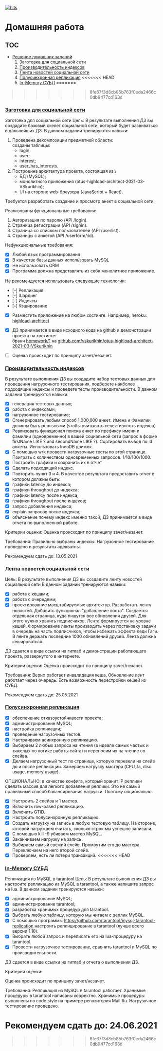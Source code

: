 [![hits](https://hits.deltapapa.io/github/vskurikhin/otus-highload-architect-2021-03-VSkurikhin.svg)](https://hits.deltapapa.io)

# Домашняя работа

## TOC

- [Решение домашних заданий](solutions_of_homework.md)
  1. [Заготовка для социальной сети](solutions_of_homework.md#заготовка-для-социальной-сети)
  2. [Производительность индексов](solutions_of_homework.md#производительность-индексов)
  3. [Лента новостей социальной сети](solutions_of_homework.md#лента-новостей-социальной-сети)
  4. [Полусинхронная репликация](solutions_of_homework.md#полусинхронная-репликация)
<<<<<<< HEAD
  5. [In-Memory СУБД](solutions_of_homework.md#in-memory-субд)
=======
>>>>>>> 8fe67f3d8cb85b763f0eda2466c0db9477cd163d

### [Заготовка для социальной сети](solutions_of_homework.md#заготовка-для-социальной-сети)

Заготовка для социальной сети
Цель:
В результате выполнения ДЗ вы создадите базовый скелет социальной сети, который будет развиваться в дальнейших ДЗ. В данном задании тренируются навыки:

1. Проведена декомпозиции предметной области:\
   созданы таблицы:
   - login;
   - user;
   - interest;
   - user_has_interests.
1. Построенна архитектура проекта, состоящая из:\
   - БД (MySQL);
   - монолитного приложения (otus-highload-architect-2021-03-VSkurikhin);
   - UI на стороне web-браузера (JavaScript + React).

Требуется разработать создание и просмотр анект в социальной сети.

Реализованы функциональные требования:

1. Авторизация по паролю (API /login).
1. Страница регистрации (API /signin).
1. Страницa со списком пользователей (API /userlist).
1. Страницы с анкетой (API /userform/:id).

Нефункциональные требования:
- [x] Любой язык программирования
- [x] В качестве базы данных использовать MySQL
- [x] Не использовать ORM
- [x] Программа должна представлять из себя монолитное приложение.

Не рекомендуется использовать следующие технологии:

- [-] Репликация
- [-] Шардинг
- [-] Индексы
- [-] Кэширование

- [x] Разместить приложение на любом хостинге. Например, heroku:\
  [highload-architect](https://highload-architect.herokuapp.com)
- [x] ДЗ принимается в виде исходного кода на github и демонстрации проекта на хостинге:\
  бранч [homework/1](https://github.com/vskurikhin/otus-highload-architect-2021-03-VSkurikhin/tree/homework/1) на [github.com/vskurikhin/otus-highload-architect-2021-03-VSkurikhin](https://github.com/vskurikhin/otus-highload-architect-2021-03-VSkurikhin)

- [ ] Оценка происходит по принципу зачет/незачет.

### [Производительность индексов](homeworks.md#производительность-индексов)

В результате выполнения ДЗ вы создадите набор тестовых данных для проведения нагрузочного тестирования, подберете наиболее подходящие индексы и проведете тесты производительности. В данном задании тренируются навыки:

- [x] генерация тестовых данных;
- [x] работа с индексами;
- [x] нагрузочное тестирование;
- [x] Сгенерировать любым способ 1,000,000 анкет. Имена и Фамилии должны быть реальными (чтобы учитывать селективность индекса)
- [x] Реализовать функционал поиска анкет по префиксу имени и фамилии (одновременно) в вашей социальной сети (запрос в форме firstName LIKE ? and secondName LIKE ?). Сортировать вывод по id анкеты. Использовать InnoDB движок.
- [x] С помощью wrk провести нагрузочные тесты по этой странице. Поиграть с количеством одновременных запросов. 1/10/100/1000.
- [x] Построить графики и сохранить их в отчет
- [x] Сделать подходящий индекс.
- [x] Повторить пункт 3 и 4.
  В качестве результата предоставить отчет в котором должны быть:
- [x] графики latency до индекса;
- [x] графики throughput до индекса;
- [x] графики latency после индекса;
- [x] графики throughput после индекса;
- [x] запрос добавления индекса;
- [x] explain запросов после индекса;
- [x] объяснение почему индекс именно такой;
  ДЗ принимается в виде отчета по выполненной работе.

Критерии оценки:
Оценка происходит по принципу зачет/незачет.

Требования: Правильно выбраны индексы. Нагрузочное тестирование проведено и результаты адекватны.

Рекомендуем сдать до: 13.05.2021

### [Лента новостей социальной сети](homeworks.md#лента-новостей-социальной-сети)

Цель:
В результате выполнения ДЗ вы создадите ленту новостей социальной сети В данном задании тренируются навыки:

- [x] работа с кешами;
- [x] работа с очередями;
- [x] проектирование масштабируемых архитектур.
Разработать ленту новостей. Добавить функционал "добавление поста". Создается отдельная страница, куда пишутся все обновления друзей. Для этого нужно хранить подписчиков. Лента формируется на уровне кешей. Формирование ленты производить через постановку задачи в очередь на часть подписчиков, чтобы избежать эффекта леди Гаги. В ленте держать последние 1000 обновлений друзей. Лента должна кешироваться.

ДЗ сдается в виде ссылки на гитлаб и демонстрации работающего проекта, развернутого в интернете.

Критерии оценки:
Оценка происходит по принципу зачет/незачет.

Требования: Верно работает инвалидация кеша. Обновление лент работает через очередь. Есть возможность перестройки кешей из СУБД.

Рекомендуем сдать до: 25.05.2021

### [Полусинхронная репликация](solutions_of_homework.md#полусинхронная-репликация)

- [x] обеспечение отказоустойчивости проекта;
- [x] администрирование MySQL;
- [x] настройка репликации;
- [x] проведение нагрузочных тестов.
- [x] Настраиваем асинхронную репликацию.
- [x] Выбираем 2 любых запроса на чтения (в идеале самых частых и тяжелых по логике работы сайта) и переносим их на чтение со слейва.
- [x] Делаем нагрузочный тест по странице, которую перевели на слейв до и после репликации. Замеряем нагрузку мастера (CPU, la, disc usage, memory usage).

ОПЦИОНАЛЬНО: в качестве конфига, который хранит IP реплики сделать массив для легкого добавления реплики. Это не самый правильный способ балансирования нагрузки. Поэтому опционально.

- [x] Настроить 2 слейва и 1 мастер.
- [x] Включить row-based репликацию.
- [x] Включить GTID.
- [x] Настроить полусинхронную репликацию.
- [x] Создать нагрузку на запись в любую тестовую таблицу. На стороне, которой нагружаем считать, сколько строк мы успешно записали.
- [x] С помощью kill -9 убиваем мастер MySQL.
- [x] Заканчиваем нагрузку на запись.
- [x] Выбираем самый свежий слейв. Промоутим его до мастера. Переключаем на него второй слейв.
- [x] Проверяем, есть ли потери транзакций.
<<<<<<< HEAD

### [In-Memory СУБД](homeworks.md#in-memory-субд)

Репликация из MySQL в tarantool
Цель:
В результате выполнения ДЗ вы настроите репликацию из MySQL в tarantool, а также напишите запрос на lua. В данном задании тренируются навыки:
- [x] администрирование MySQL;
- [x] администрирование tarantool;
- [x] разработка хранимых процедур для tarantool.
- [x] Выбрать любую таблицу, которую мы читаем с реплик MySQL.
- [x] С помощью программы https://github.com/tarantool/mysql-tarantool-replication настроить реплицирование в tarantool (лучше всего версии 1.10).
- [x] Выбрать любой запрос и переписать его на lua-процедуру на tarantool.
- [x] Провести нагрузочное тестирование, сравнить tarantool и MySQL по производительности.

ДЗ сдается в виде ссылки на гитлаб и отчета о выполнении ДЗ.

Критерии оценки:

Оценка происходит по принципу зачет/незачет.

Требования: Репликация из MySQL в tarantool работает. Хранимые процедуры в tarantool написаны корректно. Хранимые процедуры выполнены по code style на примере репозитория Mail.Ru. Нагрузочное тестирование проведено.

Рекомендуем сдать до: 24.06.2021
=======
>>>>>>> 8fe67f3d8cb85b763f0eda2466c0db9477cd163d
